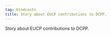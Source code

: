 ```yaml
---
tag: Hindcasts
title: Story about EUCP contributions to DCPP.
---
```


Story about EUCP contributions to DCPP.
